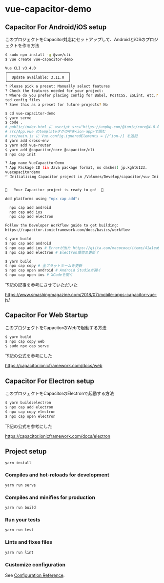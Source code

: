 # vue-capacitor-demo

## Capacitor For Android/iOS setup

このプロジェクトをCapacitor対応にセットアップして、AndroidとiOSのプロジェクトを作る方法

```sh
$ sudo npm install -g @vue/cli
$ vue create vue-capacitor-demo

Vue CLI v3.4.0
┌────────────────────────────┐
│  Update available: 3.11.0  │
└────────────────────────────┘
? Please pick a preset: Manually select features
? Check the features needed for your project: 
? Where do you prefer placing config for Babel, PostCSS, ESLint, etc.? In dedica
ted config files
? Save this as a preset for future projects? No

$ cd vue-capacitor-demo
$ yarn serve
$ code .
# public/index.html に <script src="https://unpkg.com/@ionic/core@4.0.0-alpha.7/dist/ionic.js"></script> を追記
# src/App.vue のtemplateタグの中を<ion-app>で囲む
# src/main.js に Vue.config.ignoredElements = [/^ion-/] を追記
$ yarn add cross-env
$ yarn add vue-router
$ yarn add @capacitor/core @capacitor/cli
$ npx cap init

? App name VueCapacitorDemo
? App Package ID (in Java package format, no dashes) jp.kght6123.
vuecapacitordemo
⠋ Initializing Capacitor project in /Volumes/Develop/capacitor/vu✔ Initializing Capacitor project in /Volumes/Develop/capacitor/vue-capacitor-demo in 2.98ms


🎉   Your Capacitor project is ready to go!  🎉

Add platforms using "npx cap add":

  npx cap add android
  npx cap add ios
  npx cap add electron

Follow the Developer Workflow guide to get building:
https://capacitor.ionicframework.com/docs/basics/workflow

$ yarn build
$ npx cap add android
$ npx cap add ios # Errorが出た https://qiita.com/macococo/items/41a1ea97ddd9f6974032 の sudo xcode-select -r を実行したら、無事に実行できた
$ npx cap add electron # Electron環境の更新？

$ yarn build
$ npx cap copy # 全プラットホームを更新
$ npx cap open android # Android Studioが開く
$ npx cap open ios # XCodeを開く
```

下記の記事を参考にさせていただいた

https://www.smashingmagazine.com/2018/07/mobile-apps-capacitor-vue-js/

## Capacitor For Web Startup

このプロジェクトをCapacitorのWebで起動する方法

```sh
$ yarn build
$ npx cap copy web
$ sudo npx cap serve
```

下記の公式を参考にした

https://capacitor.ionicframework.com/docs/web

## Capacitor For Electron setup

このプロジェクトをCapacitorのElectronで起動する方法

```sh
$ yarn build:electron
$ npx cap add electron
$ npx cap copy electron
$ npx cap open electron
```

下記の公式を参考にした

https://capacitor.ionicframework.com/docs/electron

## Project setup
```
yarn install
```

### Compiles and hot-reloads for development
```
yarn run serve
```

### Compiles and minifies for production
```
yarn run build
```

### Run your tests
```
yarn run test
```

### Lints and fixes files
```
yarn run lint
```

### Customize configuration
See [Configuration Reference](https://cli.vuejs.org/config/).
